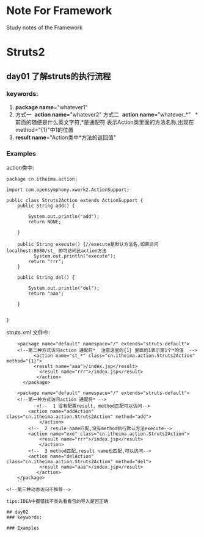 # Note For Framework
Study notes of the Framework
# Struts2
## day01 了解struts的执行流程
### keywords:
1. **package name**="whatever1"
2. 方式一  **action name**="whatever2"
   方式二  **action name**="whatever_*"   *前面的随便是什么英文字符,*是通配符 表示Action类里面的方法名称,出现在method="{1}"中1的位置
3. **result name**="Action类中*方法的返回值"

### Examples
action类中:
```
package cn.itheima.action;

import com.opensymphony.xwork2.ActionSupport;

public class Struts2Action extends ActionSupport {
    public String add() {

        System.out.println("add");
        return NONE;

    }

    public String execute() {//execute是默认方法名,如果访问localhost:8080/st_ 即可访问此action方法    
          System.out.println("execute");
        return "rrr";
    }

    public String del() {

        System.out.println("del");
        return "aaa";

    }


}
```
struts.xml 文件中:
```
    <package name="default" namespace="/" extends="struts-default">
    <!--第二种方式访问action 通配符*  注意这里的{1} 里面的1表示第1个*的值  --> 
          <action name="st_*" class="cn.itheima.action.Struts2Action" method="{1}">   
          <result name="aaa">/index.jsp</result>
            <result name="rrr">/index.jsp</result>
           </action>
      </package>
      
    <package name="default" namespace="/" extends="struts-default">
    <!--第一种方式访问action 通配符* -->
           <!--  1 没有配置result, method匹配可以访问-->
        <action name="addAction" class="cn.itheima.action.Struts2Action" method="add">
            </action>
        <!--  2 resule name匹配,没有method执行默认方法execute-->
        <action name="exe" class="cn.itheima.action.Struts2Action">
            <result name="rrr">/index.jsp</result>
            </action>
        <!--  3 method匹配,result name也匹配,可以访问-->
        <action name="delAction" class="cn.itheima.action.Struts2Action" method="del">
            <result name="aaa">/index.jsp</result>
           </action>
    </package>
    ```
<!--第三种动态访问不推荐-->

tips:IDEA中报错找不类先看看包的导入是否正确

## day02 
### keywords:

### Examples
